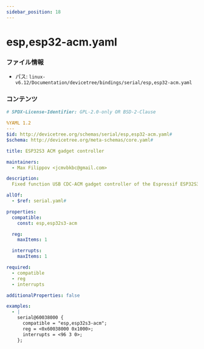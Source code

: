 ```yaml
---
sidebar_position: 18
---
```

# esp,esp32-acm.yaml

### ファイル情報

- パス: `linux-v6.12/Documentation/devicetree/bindings/serial/esp,esp32-acm.yaml`

### コンテンツ

```yaml
# SPDX-License-Identifier: GPL-2.0-only OR BSD-2-Clause

%YAML 1.2
---
$id: http://devicetree.org/schemas/serial/esp,esp32-acm.yaml#
$schema: http://devicetree.org/meta-schemas/core.yaml#

title: ESP32S3 ACM gadget controller

maintainers:
  - Max Filippov <jcmvbkbc@gmail.com>

description:
  Fixed function USB CDC-ACM gadget controller of the Espressif ESP32S3 SoC.

allOf:
  - $ref: serial.yaml#

properties:
  compatible:
    const: esp,esp32s3-acm

  reg:
    maxItems: 1

  interrupts:
    maxItems: 1

required:
  - compatible
  - reg
  - interrupts

additionalProperties: false

examples:
  - |
    serial@60038000 {
      compatible = "esp,esp32s3-acm";
      reg = <0x60038000 0x1000>;
      interrupts = <96 3 0>;
    };

```

